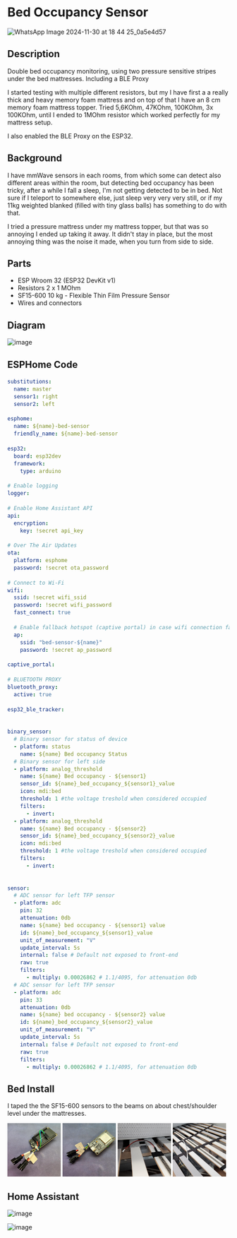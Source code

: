 # Bed Occupancy Sensor

![WhatsApp Image 2024-11-30 at 18 44 25_0a5e4d57](https://github.com/user-attachments/assets/379c5367-62cf-4637-9317-24a8a7bda799)

## Description
Double bed occupancy monitoring, using two pressure sensitive stripes under the bed mattresses. Including a BLE Proxy

I started testing with multiple different resistors, but my I have first a a really thick and heavy memory foam mattress and on top of that I have an 8 cm memory foam mattress topper. Tried 5,6KOhm, 47KOhm, 100KOhm, 3x 100KOhm, until I ended to 1MOhm resistor which worked perfectly for my mattress setup.

I also enabled the BLE Proxy on the ESP32.

## Background
I have mmWave sensors in each rooms, from which some can detect also different areas within the room, but detecting bed occupancy has been tricky, after a while I fall a sleep, I'm not getting detected to be in bed. Not sure if I teleport to somewhere else, just sleep very very very still, or if my 11kg weighted blanked (filled with tiny glass balls) has something to do with that.

I tried a pressure mattress under my mattress topper, but that was so annoying I ended up taking it away. It didn't stay in place, but the most annoying thing was the noise it made, when you turn from side to side.

## Parts

* ESP Wroom 32 (ESP32 DevKit v1)
* Resistors 2 x 1 MOhm
* SF15-600 10 kg - Flexible Thin Film Pressure Sensor
* Wires and connectors

## Diagram

![image](https://github.com/user-attachments/assets/f2c43f53-7ee8-4ed9-a1c7-096777f4c1ab)

## ESPHome Code

```yaml
substitutions:
  name: master
  sensor1: right
  sensor2: left

esphome:
  name: ${name}-bed-sensor
  friendly_name: ${name}-bed-sensor

esp32:
  board: esp32dev
  framework:
    type: arduino

# Enable logging
logger:

# Enable Home Assistant API
api:
  encryption:
    key: !secret api_key

# Over The Air Updates
ota:
  platform: esphome
  password: !secret ota_password

# Connect to Wi-Fi
wifi:
  ssid: !secret wifi_ssid
  password: !secret wifi_password
  fast_connect: true

  # Enable fallback hotspot (captive portal) in case wifi connection fails
  ap:
    ssid: "bed-sensor-${name}"
    password: !secret ap_password

captive_portal:

# BLUETOOTH PROXY
bluetooth_proxy:
  active: true

esp32_ble_tracker:


binary_sensor:
  # Binary sensor for status of device
  - platform: status
    name: ${name} Bed occupancy Status
  # Binary sensor for left side
  - platform: analog_threshold
    name: ${name} Bed occupancy - ${sensor1}
    sensor_id: ${name}_bed_occupancy_${sensor1}_value
    icon: mdi:bed
    threshold: 1 #the voltage treshold when considered occupied
    filters:
      - invert:
  - platform: analog_threshold
    name: ${name} Bed occupancy - ${sensor2}
    sensor_id: ${name}_bed_occupancy_${sensor2}_value
    icon: mdi:bed
    threshold: 1 #the voltage treshold when considered occupied
    filters:
      - invert:


sensor:
  # ADC sensor for left TFP sensor
  - platform: adc
    pin: 32
    attenuation: 0db
    name: ${name} bed occupancy - ${sensor1} value
    id: ${name}_bed_occupancy_${sensor1}_value
    unit_of_measurement: "V"
    update_interval: 5s
    internal: false # Default not exposed to front-end
    raw: true
    filters:
      - multiply: 0.00026862 # 1.1/4095, for attenuation 0db
  # ADC sensor for left TFP sensor
  - platform: adc
    pin: 33
    attenuation: 0db
    name: ${name} bed occupancy - ${sensor2} value
    id: ${name}_bed_occupancy_${sensor2}_value
    unit_of_measurement: "V"
    update_interval: 5s
    internal: false # Default not exposed to front-end
    raw: true
    filters:
      - multiply: 0.00026862 # 1.1/4095, for attenuation 0db
```

## Bed Install

I taped the the SF15-600 sensors to the beams on about chest/shoulder level under the mattresses.

<p float="left"> <img src="ESP32-1.png" width="24%" /> <img src="ESP32-2.png" width="24%" /> <img src="bed-1.png" width="24%" /> <img src="bed-2.png" width="24%" /> </p> 
	
## Home Assistant

![image](https://github.com/user-attachments/assets/431e864b-5b74-43d1-a4c6-37b8dcec8373)


![image](https://github.com/user-attachments/assets/b1771b75-00ba-47a9-a65b-810441cc2aa8)




	


